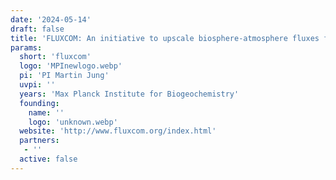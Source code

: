 ```yaml
---
date: '2024-05-14'
draft: false
title: 'FLUXCOM: An initiative to upscale biosphere-atmosphere fluxes from FLUXNET sites to continental and global scales'
params:
  short: 'fluxcom'
  logo: 'MPInewlogo.webp'
  pi: 'PI Martin Jung'
  uvpi: ''
  years: 'Max Planck Institute for Biogeochemistry'
  founding: 
    name: ''
    logo: 'unknown.webp'
  website: 'http://www.fluxcom.org/index.html'
  partners: 
   - '' 
  active: false
---
```

